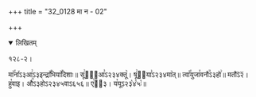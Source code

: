 +++
title = "32_0128 मा न - 02"

+++
<details open><summary>लिखितम्</summary>

१२८-२।

मा꣥꣯ना꣤ऽ३आ꣢ऽ३इन्द्रा꣤꣯भिया꣥꣯दिशाः॥ सू꣢रो᳐आ꣣ऽ२३४क्तू꣥। षू꣢आ᳐या꣣ऽ२३४मा꣥त्॥ त्वा꣡꣯युजा꣯वनौ꣭ऽ३हो꣢॥ मतौऽ᳒२᳒। हु꣡वाइ। औ꣭ऽ३होऽ२३४५वाऽ६५६॥ ए꣢ऽ᳐३। य꣡यूऽ२३꣡४꣡५ः꣡॥
</details>